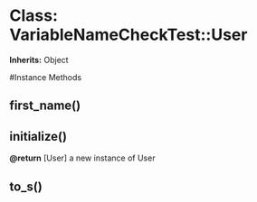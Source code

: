 # Class: VariableNameCheckTest::User
**Inherits:** Object
    




#Instance Methods
## first_name() [](#method-i-first_name)

## initialize() [](#method-i-initialize)

**@return** [User] a new instance of User

## to_s() [](#method-i-to_s)

